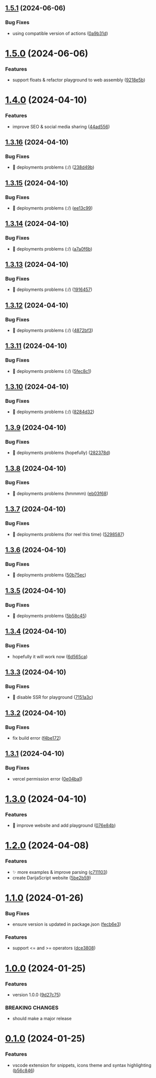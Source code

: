 ## [1.5.1](https://github.com/rabraghib/darijascript/compare/v1.5.0...v1.5.1) (2024-06-06)


### Bug Fixes

* using compatible version of actions ([0a9b31d](https://github.com/rabraghib/darijascript/commit/0a9b31d4227d89e8fb3eacb9b244eaf5ed4d4934))



# [1.5.0](https://github.com/rabraghib/darijascript/compare/v1.4.0...v1.5.0) (2024-06-06)


### Features

* support floats & refactor playground to web assembly ([9218e5b](https://github.com/rabraghib/darijascript/commit/9218e5bb7d1670f864cda3839d12e025149aadb2))



# [1.4.0](https://github.com/rabraghib/darijascript/compare/v1.3.16...v1.4.0) (2024-04-10)


### Features

* improve SEO & social media sharing ([44ad556](https://github.com/rabraghib/darijascript/commit/44ad556ac8e4ed029a3aa4046cd50616d2ccc89d))



## [1.3.16](https://github.com/rabraghib/darijascript/compare/v1.3.15...v1.3.16) (2024-04-10)


### Bug Fixes

* 🐛 deployments problems (:/) ([238d49b](https://github.com/rabraghib/darijascript/commit/238d49b60a86af8ee289d7a653ee68b988ae0bc3))



## [1.3.15](https://github.com/rabraghib/darijascript/compare/v1.3.14...v1.3.15) (2024-04-10)


### Bug Fixes

* 🐛 deployments problems (:/) ([ee13c99](https://github.com/rabraghib/darijascript/commit/ee13c99d68c90f18c88ba0fbb3355c25c1638b09))



## [1.3.14](https://github.com/rabraghib/darijascript/compare/v1.3.13...v1.3.14) (2024-04-10)


### Bug Fixes

* 🐛 deployments problems (:/) ([a7a0f6b](https://github.com/rabraghib/darijascript/commit/a7a0f6b22a569317f4a6539f29cf22aaa2ab7c2c))



## [1.3.13](https://github.com/rabraghib/darijascript/compare/v1.3.12...v1.3.13) (2024-04-10)


### Bug Fixes

* 🐛 deployments problems (:/) ([1916457](https://github.com/rabraghib/darijascript/commit/191645708ee5370bd6c4ac40bd58b5323c639cd4))



## [1.3.12](https://github.com/rabraghib/darijascript/compare/v1.3.11...v1.3.12) (2024-04-10)


### Bug Fixes

* 🐛 deployments problems (:/) ([4872bf3](https://github.com/rabraghib/darijascript/commit/4872bf3b41fee744ed9ba0418fba36ad422aa45d))



## [1.3.11](https://github.com/rabraghib/darijascript/compare/v1.3.10...v1.3.11) (2024-04-10)


### Bug Fixes

* 🐛 deployments problems (:/) ([5fec8c1](https://github.com/rabraghib/darijascript/commit/5fec8c1a41cc64395de50e3f6f95d0935c11f22e))



## [1.3.10](https://github.com/rabraghib/darijascript/compare/v1.3.9...v1.3.10) (2024-04-10)


### Bug Fixes

* 🐛 deployments problems (:/) ([8284d32](https://github.com/rabraghib/darijascript/commit/8284d3237c3611f1ca97961c72f94fc24c9cae8d))



## [1.3.9](https://github.com/rabraghib/darijascript/compare/v1.3.8...v1.3.9) (2024-04-10)


### Bug Fixes

* 🐛 deployments problems (hopefully) ([282378d](https://github.com/rabraghib/darijascript/commit/282378dfb645fc1fb25f859a2105838f51d35ee5))



## [1.3.8](https://github.com/rabraghib/darijascript/compare/v1.3.7...v1.3.8) (2024-04-10)


### Bug Fixes

* 🐛 deployments problems (hmmmm) ([eb03f68](https://github.com/rabraghib/darijascript/commit/eb03f68ffe09ec2350c7652a386672c76dcbc10d))



## [1.3.7](https://github.com/rabraghib/darijascript/compare/v1.3.6...v1.3.7) (2024-04-10)


### Bug Fixes

* 🐛 deployments problems (for reel this time) ([5298587](https://github.com/rabraghib/darijascript/commit/5298587f8090318eb8003c2b0894b1b3b6423363))



## [1.3.6](https://github.com/rabraghib/darijascript/compare/v1.3.5...v1.3.6) (2024-04-10)


### Bug Fixes

* 🐛 deployments problems ([50b75ec](https://github.com/rabraghib/darijascript/commit/50b75ec9d8de83f6d796ac37d5232a7110e60fb8))



## [1.3.5](https://github.com/rabraghib/darijascript/compare/v1.3.4...v1.3.5) (2024-04-10)


### Bug Fixes

* :bug: deployments problems ([5b58c45](https://github.com/rabraghib/darijascript/commit/5b58c45672366c5e6a487a6130f763b3bd267816))



## [1.3.4](https://github.com/rabraghib/darijascript/compare/v1.3.3...v1.3.4) (2024-04-10)


### Bug Fixes

* hopefully it will work now ([6d565ca](https://github.com/rabraghib/darijascript/commit/6d565ca68d3e791a25c44c64e1c095b3c7595072))



## [1.3.3](https://github.com/rabraghib/darijascript/compare/v1.3.2...v1.3.3) (2024-04-10)


### Bug Fixes

* :bug: disable SSR for playground ([7151a3c](https://github.com/rabraghib/darijascript/commit/7151a3c4c55fcf1a8225ead7efe0e645b91052f3))



## [1.3.2](https://github.com/rabraghib/darijascript/compare/v1.3.1...v1.3.2) (2024-04-10)


### Bug Fixes

* fix build error ([f4be172](https://github.com/rabraghib/darijascript/commit/f4be172e0ff31a6136a89c7657d1576490734b6d))



## [1.3.1](https://github.com/rabraghib/darijascript/compare/v1.3.0...v1.3.1) (2024-04-10)


### Bug Fixes

* vercel permission error ([0e04ba1](https://github.com/rabraghib/darijascript/commit/0e04ba120646d4c3f1904bdc954467470be3adf9))



# [1.3.0](https://github.com/rabraghib/darijascript/compare/v1.2.0...v1.3.0) (2024-04-10)


### Features

* :rocket: improve website and add playground ([076e84b](https://github.com/rabraghib/darijascript/commit/076e84b883fae634e40738b2c045ca1aabde2117))



# [1.2.0](https://github.com/rabraghib/darijascript/compare/v1.1.0...v1.2.0) (2024-04-08)


### Features

* :sparkles: more examples & improve parsing ([c711103](https://github.com/rabraghib/darijascript/commit/c7111036d00b3740f938c8cf0bd784b1301276d3))
* create DarijaScript website ([5be2b59](https://github.com/rabraghib/darijascript/commit/5be2b59e92b6e11ada1dd20f6082f8f8eefad68d))



# [1.1.0](https://github.com/rabraghib/darijascript/compare/v1.0.0...v1.1.0) (2024-01-26)


### Bug Fixes

* ensure version is updated in package.json ([fecb6e3](https://github.com/rabraghib/darijascript/commit/fecb6e3e1975052c5b7af62bd72e5eb4e20a002f))


### Features

* support <= and >= operators ([dce3808](https://github.com/rabraghib/darijascript/commit/dce38087935448fac469710e1ec8e053232c773f))



# [1.0.0](https://github.com/rabraghib/darijascript/compare/v0.1.0...v1.0.0) (2024-01-25)


### Features

* version 1.0.0 ([9d27c75](https://github.com/rabraghib/darijascript/commit/9d27c75100b866ba3c29b13007809abeb5003782))


### BREAKING CHANGES

* should make a major release



# [0.1.0](https://github.com/rabraghib/darijascript/compare/b56c84637b78a7adce4f6a5afe68a531735d578e...v0.1.0) (2024-01-25)


### Features

* vscode extension for snippets, icons theme and syntax highlighting ([b56c846](https://github.com/rabraghib/darijascript/commit/b56c84637b78a7adce4f6a5afe68a531735d578e))



